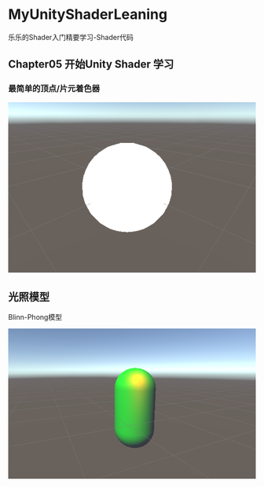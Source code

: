 # MyUnityShaderLeaning
乐乐的Shader入门精要学习-Shader代码

## Chapter05 开始Unity Shader 学习

### 最简单的顶点/片元着色器

![](Image/image-20230720212733181.png)

## 光照模型

Blinn-Phong模型

![](Image/image-20230721231138779.png)
